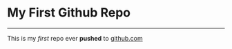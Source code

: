 # My First Github Repo
---
This is my *first* repo ever **pushed** to [github.com](http://github.com)
